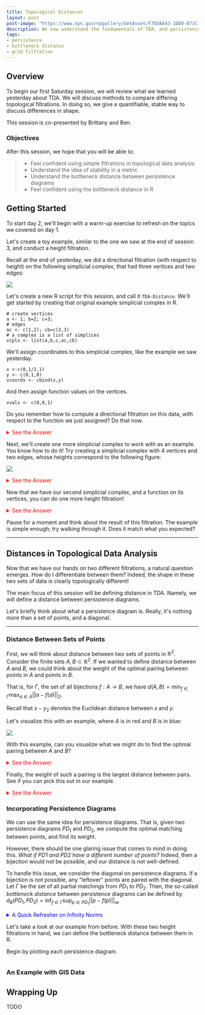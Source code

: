 ```yaml
---
title: Topological Distances
layout: post
post-image: "https://www.nps.gov/npgallery/GetAsset/F7EDAA43-1DD8-B71C-07722F94F9AAEB4C/proxy/hires?"
description: We now understand the fundamentals of TDA, and persistence diagrams. But how do we compare the results of two filtrations? This will be covered in the following tutorials.
tags:
- persistence
- bottleneck distance
- grid filtration
---
```


## Overview

To begin our first Saturday session, we will review what we learned yesterday about TDA.
We will discuss methods to compare differing topological filtrations. In doing so,
we give a quantifiable, stable way to discuss differences in shape.


This session is co-presented by Brittany and Ben.

### Objectives

After this session, we hope that you will be able to:

> - Feel confident using simple filtrations in topological data analysis
> - Understand the idea of stability in a metric
> - Understand the bottleneck distance between persistence diagrams
> - Feel confident using the bottleneck distance in R

## Getting Started

To start day 2, we'll begin with a warm-up exercise to refresh on the topics we covered on day 1.

Let's create a toy example, similar to the one we saw at the end of session 3, and conduct a height filtration.

Recall at the end of yesterday, we did a directional filtration (with respect to height) on the following simplicial complex,
that had three vertices and two edges:

![]("https://comptag.github.io/t4ds/assets/images/simp.jpg")

Let's create a new R script for this session, and call it `TDA-Distance`. We'll get started by creating that
original example simplicial complex in R.

```
# create vertices
a <- 1; b=2; c=3;
# edges
ac <- c(1,2); cb=c(2,3)
# a complex is a list of simplices
vcplx <- list(a,b,c,ac,cb)
```

We'll assign coordinates to this simplicial complex, like the example we saw yesterday.

```
x <-c(0,1/2,1)
y <- c(0,1,0)
vcoords <- cbind(x,y)
```

And then assign function values on the vertices.

```
vvals <- c(0,0,1)
```

Do you remember how to compute a directional filtration on this data, with respect to the
function we just assigned? Do that now.

<details>
<summary style="color:red">See the Answer</summary>
<br>
<pre style="background-color:lightcoral">
<code>
vfilt <- funFiltration(vvals,vcplx)
vdiag <- filtrationDiag(vfilt,maxdimension=2)
vidag$diagram
</code>
</pre>
</details>

Next, we'll create one more simplicial complex to work with as an example.
You know how to do it! Try creating a simplicial complex with 4 vertices and two edges,
whose heights correspond to the following figure:

![]("https://comptag.github.io/t4ds/assets/images/simp2.jpg")

<details>
<summary style="color:red">See the Answer</summary>
<br>
<pre style="background-color:lightcoral">
<code>
# create vertices
a <- 1; b=2; c=3; d=4
# edges
ac <- c(1,2); cb=c(2,3)
# a complex is a list of simplices
vcplx <- list(a,b,c,d,ac,cb)

vvals <- c(0,0,1,2)
</code>
</pre>
</details>

Now that we have our second simplicial complex, and a function on its vertices,
you can do one more height filtration!

<details>
<summary style="color:red">See the Answer</summary>
<br>
<pre style="background-color:lightcoral">
<code>
vfilt <- funFiltration(vvals,vcplx)
vdiag <- filtrationDiag(vfilt,maxdimension=2)
vidag$diagram
</code>
</pre>
</details>

Pause for a moment and think about the result of this filtration.
The example is simple enough; try walking through it. Does
it match what you expected?

---

## Distances in Topological Data Analysis

Now that we have our hands on two different filtrations,
a natural question emerges. How do I differentiate between them?
Indeed, the shape in these two sets of data is clearly topologically different!

The main focus of this session will be defining distance in TDA.
Namely, we will define a distance between persistence diagrams.

Let's briefly think about what a persistence diagram is.
Really, it's nothing more than a set of points, and a diagonal.

---

### Distance Between Sets of Points

First, we will think about distance between two sets of points in $\mathbb{R}^2$.
Consider the finite sets $A,B \subset \mathbb{R}^2$. If we wanted to define distance between
$A$ and $B$, we could think about the weight of the optimal pairing between points in $A$
and points in $B$.

That is, for $\Gamma$, the set of all bijections $f: A \to B$, we have
$d(A,B) = \min_{f \in \Gamma} \max_{a \in A}||a-f(a)||_2$.

Recall that $x-y_2$ denotes the Euclidean distance between $x$ and $y$.

Let's visualize this with an example, where $A$ is in red and $B$ is in blue:

![](https://comptag.github.io/t4ds/assets/images/pts.jpg)

With this example, can you visualize what we might do to find the
optimal pairing between $A$ and $B$?

<details>
<summary style="color:red">See the Answer</summary>
<br>
<pre style="background-color:lightcoral">
<img src="https://comptag.github.io/t4ds/assets/images/pts-pairs.jpg " alt="pts pairs">
</pre>
</details>

Finally, the *weight* of such a pairing is the largest distance between pairs.
See if you can pick this out in our example.

<details>
<summary style="color:red">See the Answer</summary>
<br>
<pre style="background-color:lightcoral">
<img src="https://comptag.github.io/t4ds/assets/images/pts-weight.jpg " alt="pts pairs">
</pre>
</details>


### Incorporating Persistence Diagrams

We can use the same idea for persistence diagrams.
That is, given two persistence diagrams $PD_1$ and $PD_2$,
we compute the optimal matching between points, and find its weight.

However, there should be one glaring issue that comes to mind in doing this.
*What if PD1 and PD2 have a different number of points?* Indeed, then a bijection
would not be possible, and our distance is not well-defined.

To handle this issue, we consider the diagonal on persistence diagrams.
If a bijection is not possible, any "leftover"
points are paired with the diagonal. Let $\Gamma$ be the set of all
partial matchings from $PD_1$ to $PD_2$. Then, the so-called *bottleneck distance*
between persistence diagrams can be defined by
$d_B(PD_1, PD_2) = \inf_{f \in \Gamma} \sup_{p \in PD_1}||p - f(p)||_{\infty}$

<details>
<summary style="color:blue">A Quick Refresher on Infinity Norms</summary>
<br>
<pre style="background-color:lightblue">
If you haven't seen the infinity norm or need a refresher, it is defined by taking
the maximum element in a vector: $||X||_{\infty} = \max_{x \in X}$.
</pre>
</details>

Let's take a look at our example from before.
With these two height filtrations in hand, we can define the bottleneck
distance between them in R.

Begin by plotting each persistence diagram.

```

```

### An Example with GIS Data

## Wrapping Up

TODO
